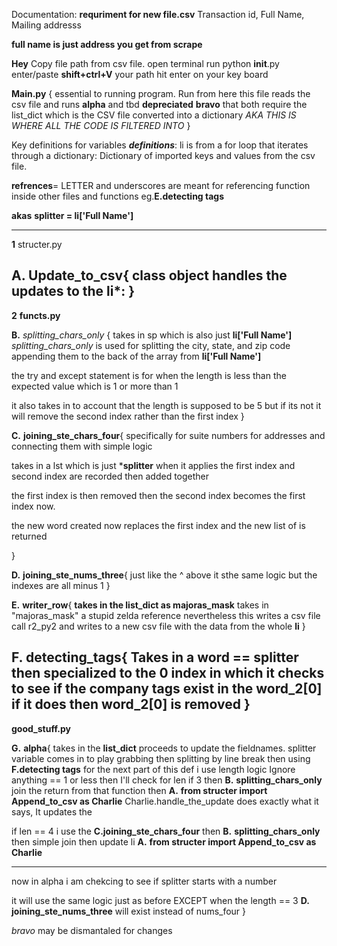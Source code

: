 Documentation:
**requriment for new file.csv**
Transaction id, Full Name, Mailing addresss

**full name is just address you get from scrape**

**Hey**
Copy file path from csv file.
open terminal
run python __init__.py
enter/paste **shift+ctrl+V** your path hit enter on your key board



**Main.py** {
essential to running program. Run from here
this file reads the csv file and runs **alpha** and tbd __depreciated__ **bravo** that both require the list_dict
which is the CSV file converted into a dictionary
_AKA THIS IS WHERE ALL THE CODE IS FILTERED INTO_
}

Key definitions for variables ***definitions***:
li is from a for loop that iterates through a dictionary: Dictionary of imported keys and values from the csv file. 

__refrences__= LETTER and underscores are meant for referencing function inside other files and functions
eg.__E.__**detecting tags**


**akas**
**splitter = li['Full Name']**

-------------------------------------------------
**1** structer.py

**A.** **Update_to_csv**{
class object handles the updates to the li*:
}
------------------------------------------------------
**2**  **functs.py**

**B.** *splitting_chars_only* {
takes in sp which is also just **li['Full Name']**
*splitting_chars_only* is used for splitting the city, state, and zip code appending them to the back of the array from 
**li['Full Name']** 

the try and except statement is for when the length is less than the expected value which is 1 or more than 1

it also takes in to account that the length is supposed to be 5 but if its not it will remove the second index rather than the first index
}

**C.** **joining_ste_chars_four**{
specifically for suite numbers for addresses and connecting them with simple logic

takes in a lst which is just ***splitter**
when it applies the first index and second index are recorded then added together

the first index is then removed then the second index becomes the first index now. 

the new word created now replaces the first index
and the new list of is returned

}

**D.** **joining_ste_nums_three**{
just like the ^ above it sthe same logic but the indexes are all minus 1
}

**E.** **writer_row**{
**takes in the list_dict as majoras_mask**
takes in "majoras_mask" a stupid zelda reference
nevertheless this writes a csv file call r2_py2 and writes to a new csv file with the data from the whole **li**
}

**F.** **detecting_tags**{
Takes in a word == **splitter**
then specialized to the 0 index in which it checks to see if the company tags exist in the word_2[0]
if it does then word_2[0] is removed
}
------------------------------------------------------

**good_stuff.py**

**G.** **alpha**{
takes in the **list_dict** 
proceeds to update the fieldnames.
splitter variable comes in to play grabbing then splitting by line break
then using __F.__**detecting tags**
for the next part of this def i use length logic
Ignore anything == 1 or less
then I'll check for len if 3 then 
__B.__ **splitting_chars_only**
join the return from that function
then __A.__ **from structer import Append_to_csv as Charlie**
Charlie.handle_the_update does exactly what it says, It updates the

if len == 4 i use the __C.__**joining_ste_chars_four**
then __B.__ **splitting_chars_only**
then simple join
then update li
__A.__ **from structer import Append_to_csv as Charlie**

----------------
now in alpha i am chekcing to see if splitter starts with a number 

it will use the same logic just as before EXCEPT when the length == 3 
__D.__ **joining_ste_nums_three** will exist instead of nums_four 
}

*bravo* may be dismantaled
for changes